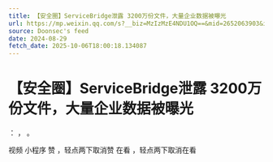 ```yaml
---
title: 【安全圈】ServiceBridge泄露 3200万份文件，大量企业数据被曝光
url: https://mp.weixin.qq.com/s?__biz=MzIzMzE4NDU1OQ==&mid=2652063903&idx=4&sn=f636662579b4259de097fd92da53510e
source: Doonsec's feed
date: 2024-08-29
fetch_date: 2025-10-06T18:00:18.134087
---
```


# 【安全圈】ServiceBridge泄露 3200万份文件，大量企业数据被曝光

：
，
。

视频
小程序
赞
，轻点两下取消赞
在看
，轻点两下取消在看